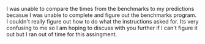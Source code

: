 I was unable to compare the times from the benchmarks to my predictions becasue I was unable to complete and figure out the benchmarks program. I couldn't really figure out how to do what the instructions asked for. Its very confusing to me so I am hoping to discuss with you further if I can't figure it out but I ran out of time for this assingment.
